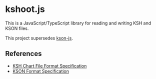 # kshoot.js
This is a JavaScript/TypeScript library for reading and writing KSH and KSON files.

This project supersedes [kson-js](https://github.com/123jimin/kson-js).

## References
- [KSH Chart File Format Specification](https://github.com/m4saka/ksm-chart-format-spec/blob/master/ksh_format.md)
- [KSON Format Specification](https://github.com/m4saka/ksm-chart-format-spec/blob/master/kson_format.md)
